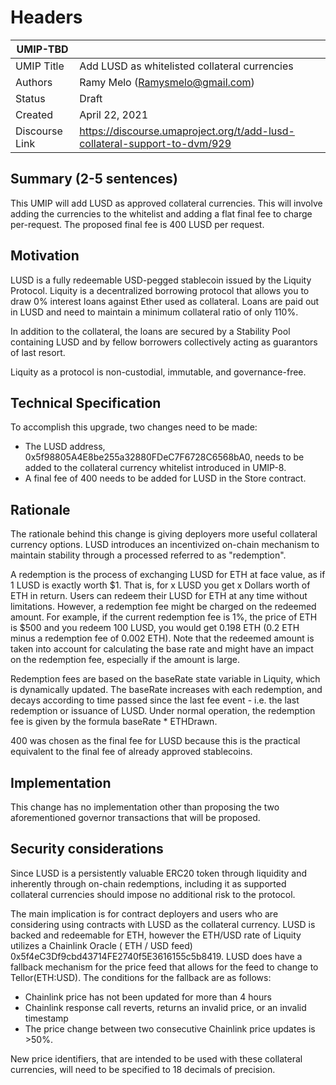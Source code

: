# Headers
| UMIP-TBD    |                                                                                                                                          |
|------------|------------------------------------------------------------------------------------------------------------------------------------------|
| UMIP Title | Add LUSD as whitelisted collateral currencies              |
| Authors    | Ramy Melo (Ramysmelo@gmail.com) |
| Status     | Draft                                                                                                                        |
| Created    | April 22, 2021                                                                                                                           |
| Discourse Link    | https://discourse.umaproject.org/t/add-lusd-collateral-support-to-dvm/929                                                                                                                           |
## Summary (2-5 sentences)
This UMIP will add LUSD as approved collateral currencies. This will involve adding the currencies to the whitelist and adding a flat final fee to charge per-request. The proposed final fee is 400 LUSD per request.

## Motivation
LUSD is a fully redeemable USD-pegged stablecoin issued by the Liquity Protocol. Liquity is a decentralized borrowing protocol that allows you to draw 0% interest loans against Ether used as collateral. Loans are paid out in LUSD and need to maintain a minimum collateral ratio of only 110%.

In addition to the collateral, the loans are secured by a Stability Pool containing LUSD and by fellow borrowers collectively acting as guarantors of last resort.

Liquity as a protocol is non-custodial, immutable, and governance-free.

## Technical Specification
To accomplish this upgrade, two changes need to be made:

- The LUSD address, 0x5f98805A4E8be255a32880FDeC7F6728C6568bA0, needs to be added to the collateral currency whitelist introduced in UMIP-8.
- A final fee of 400 needs to be added for LUSD in the Store contract.

## Rationale
The rationale behind this change is giving deployers more useful collateral currency options.
LUSD introduces an incentivized on-chain mechanism to maintain stability through a processed referred to as "redemption".

A redemption is the process of exchanging LUSD for ETH at face value, as if 1 LUSD is exactly worth $1. That is, for x LUSD you get x Dollars worth of ETH in return.
Users can redeem their LUSD for ETH at any time without limitations. However, a redemption fee might be charged on the redeemed amount.
For example, if the current redemption fee is 1%, the price of ETH is $500 and you redeem 100 LUSD, you would get 0.198 ETH (0.2 ETH minus a redemption fee of 0.002 ETH).
Note that the redeemed amount is taken into account for calculating the base rate and might have an impact on the redemption fee, especially if the amount is large.

Redemption fees are based on the baseRate state variable in Liquity, which is dynamically updated. The baseRate increases with each redemption, and decays according to time passed since the last fee event - i.e. the last redemption or issuance of LUSD.
Under normal operation, the redemption fee is given by the formula baseRate * ETHDrawn.


400 was chosen as the final fee for LUSD because this is the practical equivalent to the final fee of already approved stablecoins. 

## Implementation

This change has no implementation other than proposing the two aforementioned governor transactions that will be proposed.

## Security considerations
Since LUSD is a persistently valuable ERC20 token through liquidity and inherently through on-chain redemptions, including it as supported collateral currencies should impose no additional risk to the protocol.

The main implication is for contract deployers and users who are considering using contracts with LUSD as the collateral currency. LUSD is backed and redeemable for ETH, however the ETH/USD rate of Liquity utilizes a Chainlink Oracle ( ETH / USD feed) 0x5f4eC3Df9cbd43714FE2740f5E3616155c5b8419.
LUSD does have a fallback mechanism for the price feed that allows for the feed to change to Tellor(ETH:USD). The conditions for the fallback are as follows:
- Chainlink price has not been updated for more than 4 hours
- Chainlink response call reverts, returns an invalid price, or an invalid timestamp
- The price change between two consecutive Chainlink price updates is >50%.


New price identifiers, that are intended to be used with these collateral currencies, will need to be specified to 18 decimals of precision.